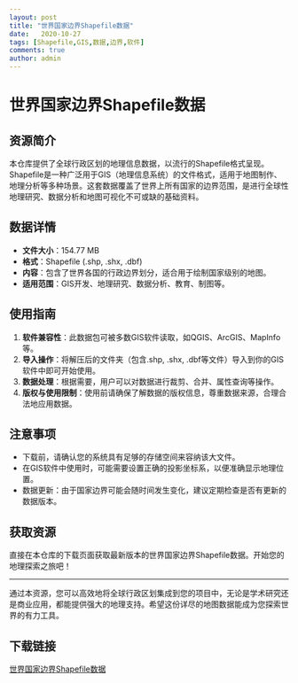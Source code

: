 ```yaml
---
layout: post
title: "世界国家边界Shapefile数据"
date:   2020-10-27
tags: [Shapefile,GIS,数据,边界,软件]
comments: true
author: admin
---
```

# 世界国家边界Shapefile数据

## 资源简介

本仓库提供了全球行政区划的地理信息数据，以流行的Shapefile格式呈现。 Shapefile是一种广泛用于GIS（地理信息系统）的文件格式，适用于地图制作、地理分析等多种场景。这套数据覆盖了世界上所有国家的边界范围，是进行全球性地理研究、数据分析和地图可视化不可或缺的基础资料。

## 数据详情

- **文件大小**：154.77 MB
- **格式**：Shapefile (.shp, .shx, .dbf)
- **内容**：包含了世界各国的行政边界划分，适合用于绘制国家级别的地图。
- **适用范围**：GIS开发、地理研究、数据分析、教育、制图等。

## 使用指南

1. **软件兼容性**：此数据包可被多数GIS软件读取，如QGIS、ArcGIS、MapInfo等。
2. **导入操作**：将解压后的文件夹（包含.shp, .shx, .dbf等文件）导入到你的GIS软件中即可开始使用。
3. **数据处理**：根据需要，用户可以对数据进行裁剪、合并、属性查询等操作。
4. **版权与使用限制**：使用前请确保了解数据的版权信息，尊重数据来源，合理合法地应用数据。

## 注意事项

- 下载前，请确认您的系统具有足够的存储空间来容纳该大文件。
- 在GIS软件中使用时，可能需要设置正确的投影坐标系，以便准确显示地理位置。
- 数据更新：由于国家边界可能会随时间发生变化，建议定期检查是否有更新的数据版本。

## 获取资源

直接在本仓库的下载页面获取最新版本的世界国家边界Shapefile数据。开始您的地理探索之旅吧！

---

通过本资源，您可以高效地将全球行政区划集成到您的项目中，无论是学术研究还是商业应用，都能提供强大的地理支持。希望这份详尽的地图数据能成为您探索世界的有力工具。

## 下载链接

[世界国家边界Shapefile数据](https://pan.quark.cn/s/d29abd8c4909)